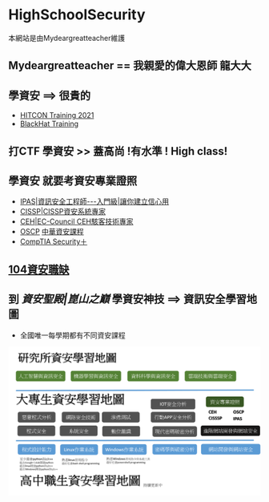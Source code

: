 # HighSchoolSecurity

本網站是由Mydeargreatteacher維護


## Mydeargreatteacher == 我親愛的偉大恩師 龍大大

## 學資安 ==> 很貴的

- [HITCON Training 2021](https://hitcon.kktix.cc/events/hitcon-training-2021)
- [BlackHat Training](https://www.blackhat.com/tr-22/training/schedule/index.html)


## 打CTF 學資安 >> 蓋高尚 !有水準 ! High class!

## 學資安 就要考資安專業證照
- [IPAS|資訊安全工程師---入門級|讓你建立信心用](https://www.ipas.org.tw/?AspxAutoDetectCookieSupport=1)
- [CISSP|CISSP資安系統專家](https://www.uuu.com.tw/Course/Show/47/CISSP-%E8%B3%87%E5%AE%89%E7%B3%BB%E7%B5%B1%E5%B0%88%E5%AE%B6%E8%AA%8D%E8%AD%89%E8%AA%B2%E7%A8%8B)
- [CEH|EC-Council CEH駭客技術專家](https://www.uuu.com.tw/Course/Show/300/EC-Council-CEH-%E9%A7%AD%E5%AE%A2%E6%8A%80%E8%A1%93%E5%B0%88%E5%AE%B6%E8%AA%8D%E8%AD%89%E8%AA%B2%E7%A8%8B)
- [OSCP](https://www.offensive-security.com/pwk-oscp/)  [中華資安課程](https://www.chtsecurity.com/service/m404)
- [CompTIA Security＋](https://www.uuu.com.tw/Course/Show/1607/CompTIA-Security-%E5%9C%8B%E9%9A%9B%E8%B3%87%E8%A8%8A%E5%AE%89%E5%85%A8%E5%B0%88%E5%AE%B6%E8%AA%8D%E8%AD%89%E8%AA%B2%E7%A8%8B)

## [104資安職缺](https://www.104.com.tw/jobs/search/?ro=0&kwop=7&keyword=%E8%B3%87%E5%AE%89&expansionType=area%2Cspec%2Ccom%2Cjob%2Cwf%2Cwktm&order=12&asc=0&page=2&mode=s&jobsource=2018indexpoc&langFlag=0&langStatus=0)

## 到 *資安聖殿|崑山之巔* 學資安神技 ==> 資訊安全學習地圖

- 全國唯一每學期都有不同資安課程 

![map.png](map.png)
